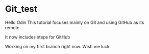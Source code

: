# Git_test
Hello Odin
This tutorial focuses mainly on Git and using GitHub as its remote.

It now includes steps for GitHub

Working on my first branch right now. Wish me luck
